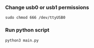 ### Change usb0 or usb1 permissions
```sudo chmod 666 /dev/ttyUSB0```

### Run python script
```python3 main.py```
